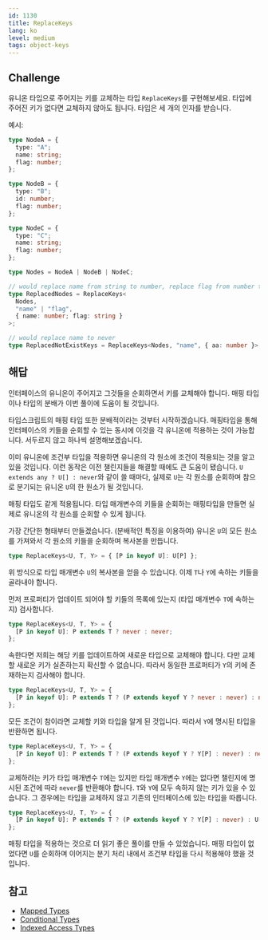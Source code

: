 ```yaml
---
id: 1130
title: ReplaceKeys
lang: ko
level: medium
tags: object-keys
---
```


## Challenge

유니온 타입으로 주어지는 키를 교체하는 타입 `ReplaceKeys`를 구현해보세요.
타입에 주어진 키가 없다면 교체하지 않아도 됩니다.
타입은 세 개의 인자를 받습니다.

예시:

```typescript
type NodeA = {
  type: "A";
  name: string;
  flag: number;
};

type NodeB = {
  type: "B";
  id: number;
  flag: number;
};

type NodeC = {
  type: "C";
  name: string;
  flag: number;
};

type Nodes = NodeA | NodeB | NodeC;

// would replace name from string to number, replace flag from number to string
type ReplacedNodes = ReplaceKeys<
  Nodes,
  "name" | "flag",
  { name: number; flag: string }
>;

// would replace name to never
type ReplacedNotExistKeys = ReplaceKeys<Nodes, "name", { aa: number }>;
```

## 해답

인터페이스의 유니온이 주어지고 그것들을 순회하면서 키를 교체해야 합니다.
매핑 타입이나 타입의 분배가 이번 풀이에 도움이 될 것입니다.

타입스크립트의 매핑 타입 또한 분배적이라는 것부터 시작하겠습니다.
매핑타입을 통해 인터페이스의 키들을 순회할 수 있는 동시에 이것을 각 유니온에 적용하는 것이 가능합니다.
서두르지 않고 하나씩 설명해보겠습니다.

이미 유니온에 조건부 타입을 적용하면 유니온의 각 원소에 조건이 적용되는 것을 알고 있을 것입니다.
이런 동작은 이전 챌린지들을 해결할 때에도 큰 도움이 됐습니다.
`U extends any ? U[] : never`와 같이 쓸 때마다, 실제로 `U`는 각 원소를 순회하며 참으로 분기되는 유니온 `U`의 한 원소가 될 것입니다.

매핑 타입도 같게 적용됩니다.
타입 매개변수의 키들을 순회하는 매핑타입을 만들면 실제로 유니온의 각 원소를 순회할 수 있게 됩니다.

가장 간단한 형태부터 만들겠습니다.
(분배적인 특징을 이용하여) 유니온 `U`의 모든 원소를 가져와서 각 원소의 키들을 순회하며 복사본을 만듭니다.

```typescript
type ReplaceKeys<U, T, Y> = { [P in keyof U]: U[P] };
```

위 방식으로 타입 매개변수 `U`의 복사본을 얻을 수 있습니다.
이제 `T`나 `Y`에 속하는 키들을 골라내야 합니다.

먼저 프로퍼티가 업데이트 되어야 할 키들의 목록에 있는지 (타입 매개변수 `T`에 속하는지) 검사합니다.

```typescript
type ReplaceKeys<U, T, Y> = {
  [P in keyof U]: P extends T ? never : never;
};
```

속한다면 저희는 해당 키를 업데이트하여 새로운 타입으로 교체해야 합니다.
다만 교체할 새로운 키가 실존하는지 확신할 수 없습니다.
따라서 동일한 프로퍼티가 `Y`의 키에 존재하는지 검사해야 합니다.

```typescript
type ReplaceKeys<U, T, Y> = {
  [P in keyof U]: P extends T ? (P extends keyof Y ? never : never) : never;
};
```

모든 조건이 참이라면 교체할 키와 타입을 알게 된 것입니다.
따라서 `Y`에 명시된 타입을 반환하면 됩니다.

```typescript
type ReplaceKeys<U, T, Y> = {
  [P in keyof U]: P extends T ? (P extends keyof Y ? Y[P] : never) : never;
};
```

교체하려는 키가 타입 매개변수 `T`에는 있지만 타입 매개변수 `Y`에는 없다면 챌린지에 명시된 조건에 따라 `never`를 반환해야 합니다.
`T`와 `Y`에 모두 속하지 않는 키가 있을 수 있습니다.
그 경우에는 타입을 교체하지 않고 기존의 인터페이스에 있는 타입을 따릅니다.

```typescript
type ReplaceKeys<U, T, Y> = {
  [P in keyof U]: P extends T ? (P extends keyof Y ? Y[P] : never) : U[P];
};
```

매핑 타입을 적용하는 것으로 더 읽기 좋은 풀이를 만들 수 있었습니다.
매핑 타입이 없었다면 `U`를 순회하며 이어지는 분기 처리 내에서 조건부 타입을 다시 적용해야 했을 것입니다.

## 참고

- [Mapped Types](https://www.typescriptlang.org/docs/handbook/2/mapped-types.html)
- [Conditional Types](https://www.typescriptlang.org/docs/handbook/2/conditional-types.html)
- [Indexed Access Types](https://www.typescriptlang.org/docs/handbook/2/indexed-access-types.html)
